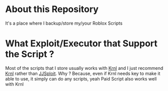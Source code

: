 # About this Repository
It's a place where I backup/store my/your Roblox Scripts
# What Exploit/Executor that Support the Script ?
Most of the scripts that I store usually works with <a href="https://wearedevs.net/dinfo/Krnl" target="_blank">Krnl</a> 
and I just recommend <a href="https://wearedevs.net/dinfo/Krnl" target="_blank">Krnl</a> rather than 
<a href="https://wearedevs.net/dinfo/JJSploit" target="_blank">JJSploit</a>. Why ? Because, even if Krnl needs key to make it able to use, it simply can do any 
scripts, yeah Paid Script also works well with Krnl